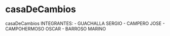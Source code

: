 # casaDeCambios
casaDeCambios
INTEGRANTES:
     - GUACHALLA SERGIO
     - CAMPERO JOSE
     - CAMPOHERMOSO OSCAR
     - BARROSO MARINO
